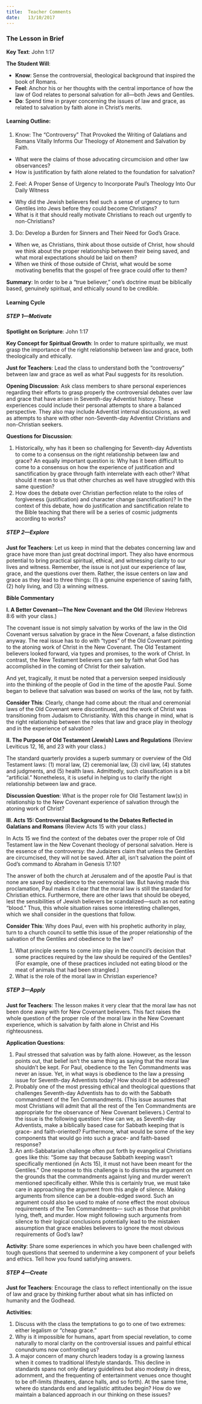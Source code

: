 ```yaml
---
title:  Teacher Comments
date:   13/10/2017
---
```


### The Lesson in Brief

**Key Text**: John 1:17

**The Student Will**:

- **Know**: Sense the controversial, theological background that inspired the book of Romans.
- **Feel**: Anchor his or her thoughts with the central importance of how the law of God relates to personal salvation for all—both Jews and Gentiles.
- **Do**: Spend time in prayer concerning the issues of law and grace, as related to salvation by faith alone in Christ’s merits.

#### Learning Outline:

1. Know: The “Controversy” That Provoked the Writing of Galatians and Romans Vitally Informs Our Theology of Atonement and Salvation by Faith.
+ What were the claims of those advocating circumcision and other law observances?
+ How is justification by faith alone related to the foundation for salvation?

2. Feel: A Proper Sense of Urgency to Incorporate Paul’s Theology Into Our Daily Witness
+ Why did the Jewish believers feel such a sense of urgency to turn Gentiles into Jews before they could become Christians?
+ What is it that should really motivate Christians to reach out urgently to non-Christians?

3. Do: Develop a Burden for Sinners and Their Need for God’s Grace.
+ When we, as Christians, think about those outside of Christ, how should we think about the proper relationship between their being saved, and what moral expectations should be laid on them?
+ When we think of those outside of Christ, what would be some motivating benefits that the gospel of free grace could offer to them?

**Summary**: In order to be a “true believer,” one’s doctrine must be biblically based, genuinely spiritual, and ethically sound to be credible.

#### Learning Cycle

##### STEP 1—Motivate

**Spotlight on Scripture**: John 1:17

**Key Concept for Spiritual Growth**: In order to mature spiritually, we must grasp the importance of the right relationship between law and grace, both theologically and ethically.

**Just for Teachers**: Lead the class to understand both the “controversy” between law and grace as well as what Paul suggests for its resolution.

**Opening Discussion**: Ask class members to share personal experiences regarding their efforts to grasp properly the controversial debates over law and grace that have arisen in Seventh-day Adventist history. These experiences could include their personal attempts to share a balanced perspective. They also may include Adventist internal discussions, as well as attempts to share with other non-Seventh-day Adventist Christians and non-Christian seekers.

**Questions for Discussion**:

1. Historically, why has it been so challenging for Seventh-day Adventists to come to a consensus on the right relationship between law and grace? An equally important question is: Why has it been difficult to come to a consensus on how the experience of justification and sanctification by grace through faith interrelate with each other? What should it mean to us that other churches as well have struggled with this same question?
2. How does the debate over Christian perfection relate to the roles of forgiveness (justification) and character change (sanctification)? In the context of this debate, how do justification and sanctification relate to the Bible teaching that there will be a series of cosmic judgments according to works?

##### STEP 2—Explore

**Just for Teachers**: Let us keep in mind that the debates concerning law and grace have more than just great doctrinal import. They also have enormous potential to bring practical spiritual, ethical, and witnessing clarity to our lives and witness. Remember, the issue is not just our experience of law, grace, and the questions over them. Rather, the issue centers on law and grace as they lead to three things: (1) a genuine experience of saving faith, (2) holy living, and (3) a winning witness.

**Bible Commentary**

**I. A Better Covenant—The New Covenant and the Old** (Review Hebrews 8:6 with your class.)

The covenant issue is not simply salvation by works of the law in the Old Covenant versus salvation by grace in the New Covenant, a false distinction anyway. The real issue has to do with “types” of the Old Covenant pointing to the atoning work of Christ in the New Covenant. The Old Testament believers looked forward, via types and promises, to the work of Christ. In contrast, the New Testament believers can see by faith what God has accomplished in the coming of Christ for their salvation.

And yet, tragically, it must be noted that a perversion seeped insidiously into the thinking of the people of God in the time of the apostle Paul. Some began to believe that salvation was based on works of the law, not by faith.

**Consider This**: Clearly, change had come about: the ritual and ceremonial laws of the Old Covenant were discontinued, and the work of Christ was transitioning from Judaism to Christianity. With this change in mind, what is the right relationship between the roles that law and grace play in theology and in the experience of salvation?

**II. The Purpose of Old Testament (Jewish) Laws and Regulations** (Review Leviticus 12, 16, and 23 with your class.)

The standard quarterly provides a superb summary or overview of the Old Testament laws: (1) moral law, (2) ceremonial law, (3) civil law, (4) statutes and judgments, and (5) health laws. Admittedly, such classification is a bit “artificial.” Nonetheless, it is useful in helping us to clarify the right relationship between law and grace.

**Discussion Question**: What is the proper role for Old Testament law(s) in relationship to the New Covenant experience of salvation through the atoning work of Christ?

**III. Acts 15: Controversial Background to the Debates Reflected in Galatians and Romans** (Review Acts 15 with your class.)

In Acts 15 we find the context of the debates over the proper role of Old Testament law in the New Covenant theology of personal salvation. Here is the essence of the controversy: the Judaizers claim that unless the Gentiles are circumcised, they will not be saved. After all, isn’t salvation the point of God’s command to Abraham in Genesis 17:10?

The answer of both the church at Jerusalem and of the apostle Paul is that none are saved by obedience to the ceremonial law. But having made this proclamation, Paul makes it clear that the moral law is still the standard for Christian ethics. Furthermore, there are other laws that should be obeyed, lest the sensibilities of Jewish believers be scandalized—such as not eating “blood.” Thus, this whole situation raises some interesting challenges, which we shall consider in the questions that follow.

**Consider This**: Why does Paul, even with his prophetic authority in play, turn to a church council to settle this issue of the proper relationship of the salvation of the Gentiles and obedience to the law?

1. What principle seems to come into play in the council’s decision that some practices required by the law should be required of the Gentiles? (For example, one of these practices included not eating blood or the meat of animals that had been strangled.)
2. What is the role of the moral law in Christian experience?

##### STEP 3—Apply

**Just for Teachers**: The lesson makes it very clear that the moral law has not been done away with for New Covenant believers. This fact raises the whole question of the proper role of the moral law in the New Covenant experience, which is salvation by faith alone in Christ and His righteousness.

**Application Questions**:

1. Paul stressed that salvation was by faith alone. However, as the lesson points out, that belief isn’t the same thing as saying that the moral law shouldn’t be kept. For Paul, obedience to the Ten Commandments was never an issue. Yet, in what ways is obedience to the law a pressing issue for Seventh-day Adventists today? How should it be addressed?
2. Probably one of the most pressing ethical and theological questions that challenges Seventh-day Adventists has to do with the Sabbath commandment of the Ten Commandments. (This issue assumes that most Christians will admit that all the rest of the Ten Commandments are appropriate for the observance of New Covenant believers.) Central to the issue is the following question: How can we, as Seventh-day Adventists, make a biblically based case for Sabbath keeping that is grace- and faith-oriented? Furthermore, what would be some of the key components that would go into such a grace- and faith-based response?
3. An anti-Sabbatarian challenge often put forth by evangelical Christians goes like this: “Some say that because Sabbath keeping wasn’t specifically mentioned (in Acts 15), it must not have been meant for the Gentiles.” One response to this challenge is to dismiss the argument on the grounds that the commandments against lying and murder weren’t mentioned specifically either. While this is certainly true, we must take care in approaching the argument from this angle of silence. Making arguments from silence can be a double-edged sword. Such an argument could also be used to make of none effect the most obvious requirements of the Ten Commandments— such as those that prohibit lying, theft, and murder. How might following such arguments from silence to their logical conclusions potentially lead to the mistaken assumption that grace enables believers to ignore the most obvious requirements of God’s law?

**Activity**: Share some experiences in which you have been challenged with tough questions that seemed to undermine a key component of your beliefs and ethics. Tell how you found satisfying answers.

##### STEP 4—Create

**Just for Teachers**: Encourage the class to reflect intentionally on the issue of law and grace by thinking further about what sin has inflicted on humanity and the Godhead.

**Activities**:

1. Discuss with the class the temptations to go to one of two extremes: either legalism or “cheap grace.”
2. Why is it impossible for humans, apart from special revelation, to come naturally to moral clarity on the controversial issues and painful ethical conundrums now confronting us?
3. A major concern of many church leaders today is a growing laxness when it comes to traditional lifestyle standards. This decline in standards spans not only dietary guidelines but also modesty in dress, adornment, and the frequenting of entertainment venues once thought to be off-limits (theaters, dance halls, and so forth). At the same time, where do standards end and legalistic attitudes begin? How do we maintain a balanced approach in our thinking on these issues?